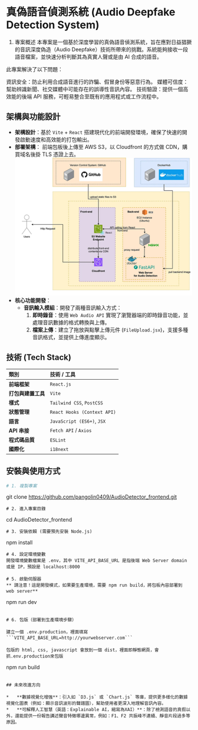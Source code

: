 # 真偽語音偵測系統 (Audio Deepfake Detection System)
1. 專案概述
本專案是一個基於深度學習的真偽語音偵測系統，旨在應對日益猖獗的音訊深度偽造（Audio Deepfake）技術所帶來的挑戰。系統能夠接收一段語音檔案，並快速分析判斷其為真實人聲或是由 AI 合成的語音。

此專案解決了以下問題：

資訊安全：防止利用合成語音進行的詐騙、假冒身份等惡意行為。
媒體可信度：幫助辨識新聞、社交媒體中可能存在的誤導性音訊內容。
技術驗證：提供一個高效能的後端 API 服務，可輕易整合至既有的應用程式或工作流程中。

## 架構與功能設計

*   **架構設計**：基於 `Vite` + `React` 搭建現代化的前端開發環境，確保了快速的開發啟動速度和高效能的打包輸出。
*   **部署架構**： 前端包板後上傳至 AWS S3，以 Cloudfront 的方式做 CDN，購買域名後掛 TLS 憑證上去。
![](system_architecture.webp)
*   **核心功能開發**：
    *   **音訊輸入模組**：開發了兩種音訊輸入方式：
        1.  **即時錄音**：使用 `Web Audio API` 實現了瀏覽器端的即時錄音功能，並處理音訊數據的格式轉換與上傳。
        2.  **檔案上傳**：建立了拖放與點擊上傳元件 (`FileUpload.jsx`)，支援多種音訊格式，並提供上傳進度顯示。


## 技術 (Tech Stack)

| 類別 | 技術 / 工具 |
| :--- | :--- |
| **前端框架** | `React.js` |
| **打包與建置工具** | `Vite` |
| **樣式** | `Tailwind CSS`, `PostCSS` |
| **狀態管理** | `React Hooks (Context API)` |
| **語言** | `JavaScript (ES6+)`, `JSX` |
| **API 串接** | `Fetch API` / `Axios` |
| **程式碼品質** | `ESLint` |
| **國際化** | `i18next` |

## 安裝與使用方式

```bash
# 1. 複製專案
```
git clone https://github.com/pangolin0409/AudioDetector_frontend.git
```
# 2. 進入專案目錄
```
cd AudioDetector_frontend
```
# 3. 安裝依賴 (需要預先安裝 Node.js)
```
npm install
```
# 4. 設定環境變數
開發環境變數檔案是 .env，其中 VITE_API_BASE_URL 是指後端 Web Server domain 或是 IP，預設是 localhost:8000

# 5. 啟動伺服器
** 請注意！這是開發模式，如果要生產環境，需要 npm run build，將包板內容部署到 web server**
```
npm run dev
```

# 6. 包版（部署到生產環境步驟）

建立一個 .env.production，裡面填寫```VITE_API_BASE_URL=http://yourwebserver.com```

包版的 html, css, javascript 會放到一個 dist，裡面即靜態網頁，會抓.env.production來包版
```
npm run build
```

## 未來改進方向

*   **數據視覺化增強**：引入如 `D3.js` 或 `Chart.js` 等庫，提供更多樣化的數據視覺化圖表（例如：顯示音訊波形的聲譜圖），幫助使用者更深入地理解音訊內容。
*   **可解釋人工智慧（英語：Explainable AI，縮寫為XAI）**：除了檢測語音的真假以外，還能提供一份報告講述聲音特徵哪邊異常，例如：F1、F2 共振峰不連續、靜音片段過多等原因。